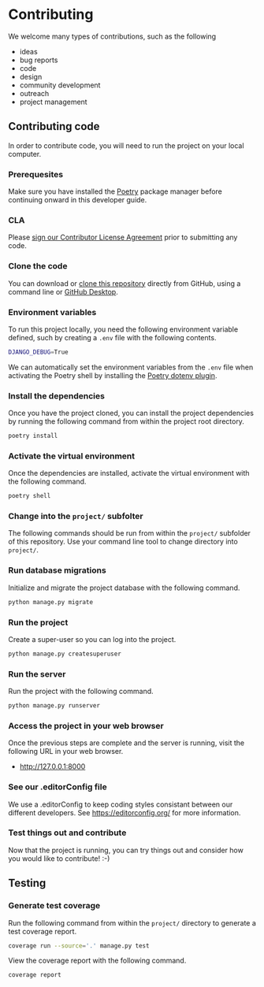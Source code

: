 # Contributing

We welcome many types of contributions, such as the following

- ideas
- bug reports
- code
- design
- community development
- outreach
- project management

## Contributing code

In order to contribute code, you will need to run the project on your local computer.

### Prerequesites

Make sure you have installed the [Poetry](https://python-poetry.org/) package manager before continuing onward in this developer guide.

### CLA

Please [sign our Contributor License Agreement](https://cla-assistant.io/CompanionshipCare/companionship-care) prior to submitting any code.

### Clone the code

You can download or [clone this repository](https://docs.github.com/en/repositories/creating-and-managing-repositories/cloning-a-repository) directly from GitHub, using a command line or [GitHub Desktop](https://desktop.github.com/).

### Environment variables

To run this project locally, you need the following environment variable defined, such by creating a `.env` file with the following contents.

```sh
DJANGO_DEBUG=True
```
We can automatically set the environment variables from the `.env` file when activating the Poetry shell by installing the [Poetry dotenv plugin](https://pypi.org/project/poetry-dotenv-plugin/).

### Install the dependencies

Once you have the project cloned, you can install the project dependencies by running the following command from within the project root directory.

```sh
poetry install
```

### Activate the virtual environment

Once the dependencies are installed, activate the virtual environment with the following command.

```sh
poetry shell
```

### Change into the `project/` subfolter

The following commands should be run from within the `project/` subfolder of this repository. Use your command line tool to change directory into `project/`.

### Run database migrations

Initialize and migrate the project database with the following command.

```sh
python manage.py migrate
```


### Run the project

Create a super-user so you can log into the project.

```sh
python manage.py createsuperuser
```

### Run the server

Run the project with the following command.

```sh
python manage.py runserver
```

### Access the project in your web browser

Once the previous steps are complete and the server is running, visit the following URL in your web browser.

- http://127.0.0.1:8000

### See our .editorConfig file

We use a .editorConfig to keep coding styles consistant between our different developers. See https://editorconfig.org/ for more information.

### Test things out and contribute
 
Now that the project is running, you can try things out and consider how you would like to contribute! :-)

## Testing

### Generate test coverage

Run the following command from within the `project/` directory to generate a test coverage report.

```sh
coverage run --source='.' manage.py test
```

View the coverage report with the following command.

```sh
coverage report
```
